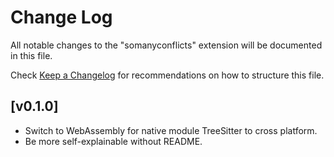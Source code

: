 # Change Log

All notable changes to the "somanyconflicts" extension will be documented in this file.

Check [Keep a Changelog](http://keepachangelog.com/) for recommendations on how to structure this file.

## [v0.1.0]

- Switch to WebAssembly for native module TreeSitter to cross platform.
- Be more self-explainable without README.